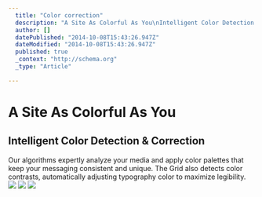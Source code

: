 ```yaml
---
  title: "Color correction"
  description: "A Site As Colorful As You\nIntelligent Color Detection &amp; Correction\nOur algorithms expertly analyze your media and apply color palettes that keep your messag"
  author: []
  datePublished: "2014-10-08T15:43:26.947Z"
  dateModified: "2014-10-08T15:43:26.947Z"
  published: true
  _context: "http://schema.org"
  _type: "Article"

---
```

# A Site As Colorful As You

## Intelligent Color Detection & Correction

Our algorithms expertly analyze your media and apply color palettes that keep your messaging consistent and unique. The Grid also detects color contrasts, automatically adjusting typography color to maximize legibility.
![](https://s3-us-west-2.amazonaws.com/cdn.thegrid.io/assets/images/purus-01.jpg)
![](https://s3-us-west-2.amazonaws.com/cdn.thegrid.io/assets/images/purus-02.jpg)
![](https://s3-us-west-2.amazonaws.com/cdn.thegrid.io/assets/images/purus-03.jpg)